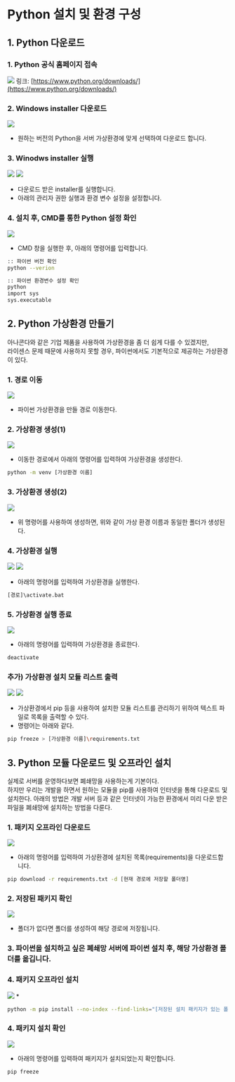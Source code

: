 # Python 설치 및 환경 구성

## 1. Python 다운로드 

### 1. Python 공식 홈페이지 접속
![](./MD_Images/Pythoninstall_001.jpg)
링크: [https://www.python.org/downloads/](https://www.python.org/downloads/)  


### 2. Windows installer 다운로드
![](./MD_Images/Pythoninstall_002.jpg)
* 원하는 버전의 Python을 서버 가상환경에 맞게 선택하여 다운로드 합니다.

### 3. Winodws installer 실행
![](./MD_Images/Pythoninstall_003.jpg)
![](./MD_Images/Pythoninstall_004.jpg)
* 다운로드 받은 installer를 실행합니다.
* 아래의 관리자 권한 실행과 환경 변수 설정을 설정합니다.

### 4. 설치 후, CMD를 통한 Python 설정 화인
![](./MD_Images/Pythoninstall_005.jpg)
* CMD 창을 실행한 후, 아래의 명령어를 입력합니다.

```bash
:: 파이썬 버전 확인
python --verion

:: 파이썬 환경변수 설정 확인
python
import sys
sys.executable
```


## 2. Python 가상환경 만들기
아나콘다와 같은 기업 제품을 사용하여 가상환경을 좀 더 쉽게 다를 수 있겠지만,  
라이센스 문제 때문에 사용하지 못할 경우, 파이썬에서도 기본적으로 제공하는 가상환경이 있다.  

### 1. 경로 이동
![](./MD_Images/python_venv_001.jpg)
* 파이썬 가상환경을 만들 경로 이동한다.

### 2. 가상환경 생성(1)
![](./MD_Images/python_venv_002.jpg)
* 이동한 경로에서 아래의 명령어를 입력하여 가상환경을 생성한다.

```bash
python -m venv [가상환경 이름]
```

### 3. 가상환경 생성(2)
![](./MD_Images/python_venv_003.jpg)
* 위 명령어를 사용하여 생성하면, 위와 같이 가상 환경 이름과 동일한 폴더가 생성된다.

### 4. 가상환경 실행
![](./MD_Images/python_venv_004.jpg)
![](./MD_Images/python_venv_005.jpg)
* 아래의 명령어를 입력하여 가상환경을 실행한다.
```bash
[경로]\activate.bat
```

### 5. 가상환경 실행 종료
![](./MD_Images/python_venv_008.jpg)
* 아래의 명령어를 입력하여 가상환경을 종료한다.
```bash
deactivate
```

### 추가) 가상환경 설치 모듈 리스트 출력
![](./MD_Images/python_venv_006.jpg)
![](./MD_Images/python_venv_007.jpg)
* 가상환경에서 pip 등을 사용하여 설치한 모듈 리스트를 관리하기 위하여 텍스트 파일로 목록을 출력할 수 있다.
* 명령어는 아래와 같다.
```bash
pip freeze > [가상환경 이름]\requirements.txt
```


## 3. Python 모듈 다운로드 및 오프라인 설치
실제로 서버를 운영하다보면 폐쇄망을 사용하는게 기본이다.  
하지만 우리는 개발을 하면서 원하는 모듈을 pip를 사용하여 인터넷을 통해 다운로드 및 설치한다.
아래의 방법은 개발 서버 등과 같은 인터넷이 가능한 환경에서 미리 다운 받은 파일을 폐쇄망에 설치하는 방법을 다룬다.

### 1. 패키지 오프라인 다운로드
![](./MD_Images/pyhton_offlinepackages_001.png)
* 아래의 명령어를 입력하여 가상환경에 설치된 목록(requirements)을 다운로드합니다.
```bash
pip download -r requirements.txt -d [현재 경로에 저장할 폴더명]
```

### 2. 저장된 패키지 확인
![](./MD_Images/pyhton_offlinepackages_002.png)
* 폴더가 없다면 폴더를 생성하여 해당 경로에 저장됩니다.


### 3. 파이썬을 설치하고 싶은 폐쇄망 서버에 파이썬 설치 후, 해당 가상환경 폴더를 옮깁니다.


### 4. 패키지 오프라인 설치
![](./MD_Images/pyhton_offlinepackages_003.png)
* 
```bash
python -m pip install --no-index --find-links="[저장된 설치 패키지가 있는 폴더 경로]" -r requirements.txt
```

### 4. 패키지 설치 확인
![](./MD_Images/pyhton_offlinepackages_004.png)
* 아래의 명령어를 입력하여 패키지가 설치되었는지 확인합니다.
```bash
pip freeze
```